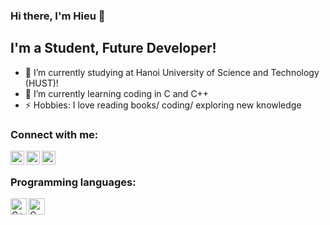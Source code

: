 ### Hi there, I'm Hieu 👋

## I'm a Student, Future Developer!
- 🔭 I’m currently studying at Hanoi University of Science and Technology (HUST)!
- 🌱 I’m currently learning coding in C and C++ 
- ⚡ Hobbies: I love reading books/ coding/ exploring new knowledge

### Connect with me:

[<img align="left" alt="hieutran | Facebook" width="22px" src="https://cdn.jsdelivr.net/npm/simple-icons@v3/icons/facebook.svg" />][facebook]
[<img align="left" alt="hieutran | Instagram" width="22px" src="https://cdn.jsdelivr.net/npm/simple-icons@v3/icons/instagram.svg" />][instagram]
[<img align="left" alt="hieutran | Github" width="22px" src="https://cdn.jsdelivr.net/npm/simple-icons@v3/icons/github.svg" />][github]

<br />

### Programming languages:

<img align="left" alt="C++" width="26px" src="https://github.com/gilbarbara/logos/blob/master/logos/c-plusplus.svg" />
<img align="left" alt="C" width="26px" src="https://github.com/gilbarbara/logos/blob/master/logos/c.svg" />


<br />
<br />


[instagram]: https://instagram.com/codeSTACKr
[facebook]: https://www.facebook.com/hieutran2908
[github]: https://github.com/hieutran29

